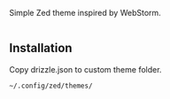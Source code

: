 Simple Zed theme inspired by WebStorm.

<p align="center">
	<img src=""/>
</p>


## Installation

Copy drizzle.json to custom theme folder. 
```bash
~/.config/zed/themes/
```
